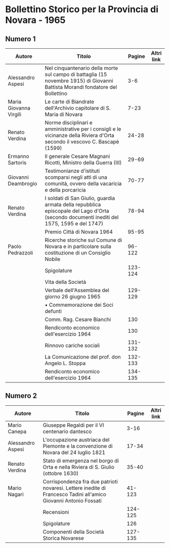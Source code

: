 # Bollettino Storico per la Provincia di Novara - 1965

## Numero 1

| Autore                 | Titolo                                                                                                                                    | Pagine  | Altri link |
|------------------------|-------------------------------------------------------------------------------------------------------------------------------------------|---------|------------|
| Alessandro Aspesi      | Nel cinquantenario della morte sul campo di battaglia (15 novembre 1915) di Giovanni Battista Morandi fondatore del Bollettino            | 3-6     |            |
| Maria Giovanna Virgili | Le carte di Biandrate dell'Archivio capitolare di S. Maria di Novara                                                                      | 7-23    |            |
| Renato Verdina         | Norme disciplinari e amministrative per i consigli e le vicinanze della Riviera d'Orta secondo il vescovo C. Bascapè (1599)               | 24-28   |            |
| Ermanno Sartoris       | Il generale Cesare Magnani Ricotti, Ministro della Guerra (III)                                                                           | 29-69   |            |
| Giovanni Deambrogio    | Testimonianze d'istituti scomparsi negli atti di una comunità, ovvero della vacaricia e della porcaricia                                  | 70-77   |            |
| Renato Verdina         | I soldati di San Giulio, guardia armata della repubblica episcopale del Lago d'Orta (secondo documenti inediti del 1575, 1595 e del 1747) | 78-94   |            |
|                        | Premio Città di Novara 1964                                                                                                               | 95-95   |            |
| Paolo Pedrazzoli       | Ricerche storiche sul Comune di Novara e in particolare sulla costituzione di un Consiglio Nobile                                         | 96-122  |            |
|                        | Spigolature                                                                                                                               | 123-124 |            |
|                        | Vita della Società                                                                                                                        |         |            |
|                        | Verbale dell'Assemblea del giorno 26 giugno 1965                                                                                          | 129-129 |            |
|                        | • Commemorazione dei Soci defunti                                                                                                         |         |            |
|                        | Comm. Rag. Cesare Bianchi                                                                                                                 | 130     |            |
|                        | Rendiconto economico dell'esercizio 1964                                                                                                  | 130     |            |
|                        | Rinnovo cariche sociali                                                                                                                   | 131-132 |            |
|                        | La Comunicazione del prof. don Angelo L. Stoppa                                                                                           | 132-133 |            |
|                        | Rendiconto economico dell'esercizio 1964                                                                                                  | 134-135 |            |

## Numero 2

| Autore            | Titolo                                                                                                           | Pagine  | Altri link |
|-------------------|------------------------------------------------------------------------------------------------------------------|---------|------------|
| Mario Canepa      | Giuseppe Regaldi per il VI centenario dantesco                                                                   | 3-16    |            |
| Alessandro Aspesi | L'occupazione austriaca del Piemonte e la convenzione di Novara del 24 luglio 1821                               | 17-34   |            |
| Renato Verdina    | Stato di emergenza nel borgo di Orta e nella Riviera di S. Giulio (ottobre 1630)                                 | 35-40   |            |
| Mario Nagari      | Corrispondenza fra due patrioti novaresi. Lettere inedite di Francesco Tadini all'amico Giovanni Antonio Fossati | 41-123  |            |
|                   | Recensioni                                                                                                       | 124-125 |            |
|                   | Spigolature                                                                                                      | 126     |            |
|                   | Componenti della Società Storica Novarese                                                                        | 127-135 |            |
